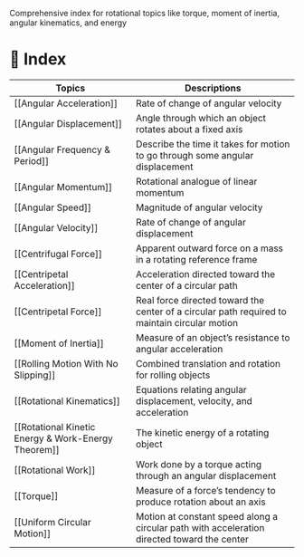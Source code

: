 Comprehensive index for rotational topics like torque, moment of inertia, angular kinematics, and energy

# 🧭 Index
| Topics                                              | Descriptions                                                                                  |
| --------------------------------------------------- | --------------------------------------------------------------------------------------------- |
| [[Angular Acceleration]]                            | Rate of change of angular velocity                                                            |
| [[Angular Displacement]]                            | Angle through which an object rotates about a fixed axis                                      |
| [[Angular Frequency & Period]]                      | Describe the time it takes for motion to go through some angular displacement                 |
| [[Angular Momentum]]                                | Rotational analogue of linear momentum                                                        |
| [[Angular Speed]]                                   | Magnitude of angular velocity                                                                 |
| [[Angular Velocity]]                                | Rate of change of angular displacement                                                        |
| [[Centrifugal Force]]                               | Apparent outward force on a mass in a rotating reference frame                                |
| [[Centripetal Acceleration]]                        | Acceleration directed toward the center of a circular path                                    |
| [[Centripetal Force]]                               | Real force directed toward the center of a circular path required to maintain circular motion |
| [[Moment of Inertia]]                               | Measure of an object’s resistance to angular acceleration                                     |
| [[Rolling Motion With No Slipping]]                 | Combined translation and rotation for rolling objects                                         |
| [[Rotational Kinematics]]                           | Equations relating angular displacement, velocity, and acceleration                           |
| [[Rotational Kinetic Energy & Work-Energy Theorem]] | The kinetic energy of a rotating object                                                       |
| [[Rotational Work]]                                 | Work done by a torque acting through an angular displacement                                  |
| [[Torque]]                                          | Measure of a force’s tendency to produce rotation about an axis                               |
| [[Uniform Circular Motion]]                         | Motion at constant speed along a circular path with acceleration directed toward the center   |
